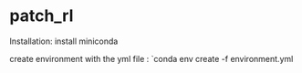 # patch_rl

Installation:
install miniconda

create environment with the yml file : `conda env create -f environment.yml

